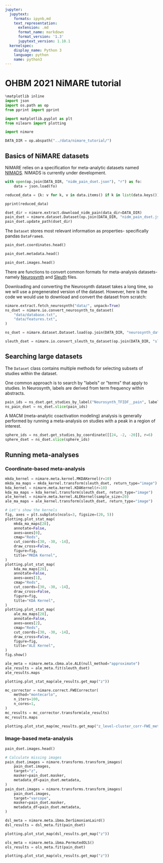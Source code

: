 ```yaml
---
jupyter:
  jupytext:
    formats: ipynb,md
    text_representation:
      extension: .md
      format_name: markdown
      format_version: '1.3'
      jupytext_version: 1.10.1
  kernelspec:
    display_name: Python 3
    language: python
    name: python3
---
```


# OHBM 2021 NiMARE tutorial

```python
%matplotlib inline
import json
import os.path as op
from pprint import pprint

import matplotlib.pyplot as plt
from nilearn import plotting

import nimare
```

```python
DATA_DIR = op.abspath("../data/nimare_tutorial/")
```

## Basics of NiMARE datasets
NiMARE relies on a specification for meta-analytic datasets named [NIMADS](https://github.com/neurostuff/NIMADS). NIMADS is currently under development.

```python
with open(op.join(DATA_DIR, "nidm_pain_dset.json"), "r") as fo:
    data = json.load(fo)

reduced_data = {k: v for k, v in data.items() if k in list(data.keys())[:2]}

pprint(reduced_data)
```

```python
dset_dir = nimare.extract.download_nidm_pain(data_dir=DATA_DIR)
pain_dset = nimare.dataset.Dataset(op.join(DATA_DIR, "nidm_pain_dset.json"))
pain_dset.update_path(dset_dir)
```

The `Dataset` stores most relevant information as properties- specifically pandas `DataFrame`s.

```python
pain_dset.coordinates.head()
```

```python
pain_dset.metadata.head()
```

```python
pain_dset.images.head()
```

There are functions to convert common formats for meta-analysis datasets- namely [Neurosynth](https://github.com/neurosynth/neurosynth-data) and [Sleuth](http://brainmap.org/sleuth/) files.

<!-- #region -->
Downloading and converting the Neurosynth dataset takes a long time, so we will use a pregenerated version of the dataset. However, here is the code we would use to download and convert the dataset from scratch:

```python
nimare.extract.fetch_neurosynth("data/", unpack=True)
ns_dset = nimare.io.convert_neurosynth_to_dataset(
    "data/database.txt",
    "data/features.txt",
)
```
<!-- #endregion -->

```python
ns_dset = nimare.dataset.Dataset.load(op.join(DATA_DIR, "neurosynth_dataset.pkl.gz"))
```

```python
sleuth_dset = nimare.io.convert_sleuth_to_dataset(op.join(DATA_DIR, "sleuth_dataset.txt"))
```

## Searching large datasets

The `Dataset` class contains multiple methods for selecting subsets of studies within the dataset.

One common approach is to search by "labels" or "terms" that apply to studies. In Neurosynth, labels are derived from term frequency within abstracts.

```python
pain_ids = ns_dset.get_studies_by_label("Neurosynth_TFIDF__pain", label_threshold=0.001)
ns_pain_dset = ns_dset.slice(pain_ids)
```

A MACM (meta-analytic coactivation modeling) analysis is generally performed by running a meta-analysis on studies with a peak in a region of interest.

```python
sphere_ids = ns_dset.get_studies_by_coordinate([[24, -2, -20]], r=6)
sphere_dset = ns_dset.slice(sphere_ids)
```

## Running meta-analyses

### Coordinate-based meta-analysis

```python
mkda_kernel = nimare.meta.kernel.MKDAKernel(r=10)
mkda_ma_maps = mkda_kernel.transform(sleuth_dset, return_type="image")
kda_kernel = nimare.meta.kernel.KDAKernel(r=10)
kda_ma_maps = kda_kernel.transform(sleuth_dset, return_type="image")
ale_kernel = nimare.meta.kernel.ALEKernel(sample_size=20)
ale_ma_maps = ale_kernel.transform(sleuth_dset, return_type="image")

# Let's show the kernels
fig, axes = plt.subplots(ncols=3, figsize=(20, 5))
plotting.plot_stat_map(
    mkda_ma_maps[28],
    annotate=False,
    axes=axes[0],
    cmap="Reds",
    cut_coords=[30, -30, -14],
    draw_cross=False,
    figure=fig,
    title="MKDA Kernel",
)
plotting.plot_stat_map(
    kda_ma_maps[28],
    annotate=False,
    axes=axes[1],
    cmap="Reds",
    cut_coords=[30, -30, -14],
    draw_cross=False,
    figure=fig,
    title="KDA Kernel",
)
plotting.plot_stat_map(
    ale_ma_maps[28],
    annotate=False,
    axes=axes[2],
    cmap="Reds",
    cut_coords=[30, -30, -14],
    draw_cross=False,
    figure=fig,
    title="ALE Kernel",
)
fig.show()
```

```python
ale_meta = nimare.meta.cbma.ale.ALE(null_method="approximate")
ale_results = ale_meta.fit(sleuth_dset)
ale_results.maps
```

```python
plotting.plot_stat_map(ale_results.get_map("z"))
```

```python
mc_corrector = nimare.correct.FWECorrector(
    method="montecarlo", 
    n_iters=100, 
    n_cores=1,
)
mc_results = mc_corrector.transform(ale_results)
mc_results.maps
```

```python
plotting.plot_stat_map(mc_results.get_map("z_level-cluster_corr-FWE_method-montecarlo"))
```

### Image-based meta-analysis

```python
pain_dset.images.head()
```

```python
# Calculate missing images
pain_dset.images = nimare.transforms.transform_images(
    pain_dset.images,
    target="z",
    masker=pain_dset.masker,
    metadata_df=pain_dset.metadata,
)
pain_dset.images = nimare.transforms.transform_images(
    pain_dset.images,
    target="varcope",
    masker=pain_dset.masker,
    metadata_df=pain_dset.metadata,
)
```

```python
dsl_meta = nimare.meta.ibma.DerSimonianLaird()
dsl_results = dsl_meta.fit(pain_dset)
```

```python
plotting.plot_stat_map(dsl_results.get_map("z"))
```

```python
ols_meta = nimare.meta.ibma.PermutedOLS()
ols_results = ols_meta.fit(pain_dset)
```

```python
plotting.plot_stat_map(ols_results.get_map("z"))
```

```python

```
